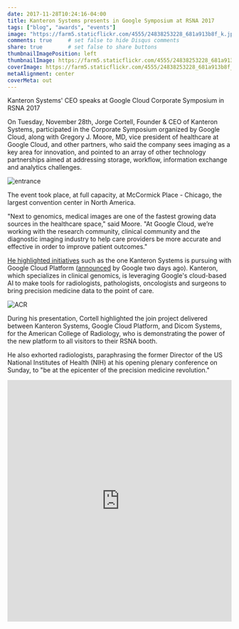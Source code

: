 ```yaml
---
date: 2017-11-28T10:24:16-04:00
title: Kanteron Systems presents in Google Symposium at RSNA 2017
tags: ["blog", "awards", "events"]
image: "https://farm5.staticflickr.com/4555/24838253228_681a913b8f_k.jpg"
comments: true     # set false to hide Disqus comments
share: true        # set false to share buttons
thumbnailImagePosition: left
thumbnailImage: https://farm5.staticflickr.com/4555/24838253228_681a913b8f_k.jpg
coverImage: https://farm5.staticflickr.com/4555/24838253228_681a913b8f_k.jpg
metaAlignment: center
coverMeta: out
---
```


Kanteron Systems' CEO speaks at Google Cloud Corporate Symposium in RSNA 2017

<!--more-->

On Tuesday, November 28th, Jorge Cortell, Founder & CEO of Kanteron Systems, participated in the Corporate Symposium organized by Google Cloud, along with Gregory J. Moore, MD, vice president of healthcare at Google Cloud, and other partners, who said the company sees imaging as a key area for innovation, and pointed to an array of other technology partnerships aimed at addressing storage, workflow, information exchange and analytics challenges.

![entrance](https://farm5.staticflickr.com/4557/38678807952_f4fc0106e0_b.jpg) 

The event took place, at full capacity, at McCormick Place - Chicago, the largest convention center in North America.

"Next to genomics, medical images are one of the fastest growing data sources in the healthcare space," said Moore. "At Google Cloud, we’re working with the research community, clinical community and the diagnostic imaging industry to help care providers be more accurate and effective in order to improve patient outcomes."

[He highlighted initiatives](http://www.healthcareitnews.com/news/google-cloud-strikes-imaging-partnerships-change-healthcare-dicom) such as the one Kanteron Systems is pursuing with Google Cloud Platform ([announced](https://blog.google/topics/google-cloud/google-cloud-rsna-engaging-medical-imaging-community/) by Google two days ago). Kanteron, which specializes in clinical genomics, is leveraging Google's cloud-based AI to make tools for radiologists, pathologists, oncologists and surgeons to bring precision medicine data to the point of care.

![ACR](https://farm5.staticflickr.com/4534/38658355282_bac58b89a5_b.jpg  "Brian Bialecki - American College of Radiology. IT Manager / Enterprise Architect Imaging / CIIP")

During his presentation, Cortell highlighted the join project delivered between Kanteron Systems, Google Cloud Platform, and Dicom Systems, for the American College of Radiology, who is demonstrating the power of the new platform to all visitors to their RSNA booth. 

He also exhorted radiologists, paraphrasing the former Director of the US  National Institutes of Health (NIH) at his opening plenary conference on Sunday, to "be at the epicenter of the precision medicine revolution."

<iframe src="https://www.linkedin.com/embed/feed/update/urn:li:activity:6341371135191584768" allowfullscreen="" width="504" height="542" frameborder="0"></iframe>